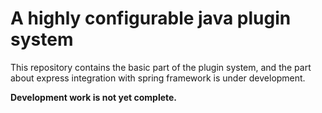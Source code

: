 # A highly configurable java plugin system

This repository contains the basic part of the plugin system, and the part about express integration with spring 
framework is under development.

**Development work is not yet complete.**